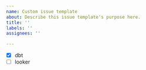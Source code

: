 ```yaml
---
name: Custom issue template
about: Describe this issue template's purpose here.
title: ''
labels: ''
assignees: ''

---
```


- [X] dbt
- [ ] looker
